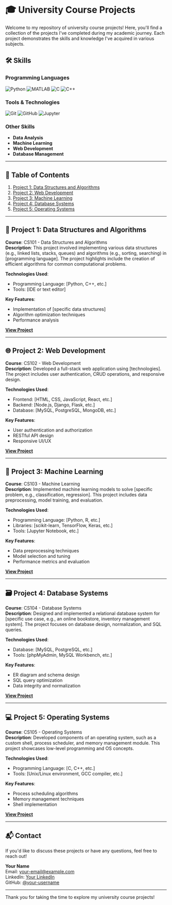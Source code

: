 # 🎓 University Course Projects

Welcome to my repository of university course projects! Here, you'll find a collection of the projects I've completed during my academic journey. Each project demonstrates the skills and knowledge I've acquired in various subjects.
## 🛠️ **Skills**

### Programming Languages
![Python](https://img.shields.io/badge/Python-3776AB?style=flat&logo=python&logoColor=white)
![MATLAB](https://img.shields.io/badge/MATLAB-0076A8?style=flat&logo=matlab&logoColor=white)
![C](https://img.shields.io/badge/C-A8B9CC?style=flat&logo=c&logoColor=white)
![C++](https://img.shields.io/badge/C++-00599C?style=flat&logo=c%2B%2B&logoColor=white)

### Tools & Technologies
![Git](https://img.shields.io/badge/Git-F05032?style=flat&logo=git&logoColor=white)
![GitHub](https://img.shields.io/badge/GitHub-181717?style=flat&logo=github&logoColor=white)
![Jupyter](https://img.shields.io/badge/Jupyter-F37626?style=flat&logo=jupyter&logoColor=white)

### Other Skills
- **Data Analysis**
- **Machine Learning**
- **Web Development**
- **Database Management**

---

## 📁 Table of Contents

1. [Project 1: Data Structures and Algorithms](#project-1-data-structures-and-algorithms)
2. [Project 2: Web Development](#project-2-web-development)
3. [Project 3: Machine Learning](#project-3-machine-learning)
4. [Project 4: Database Systems](#project-4-database-systems)
5. [Project 5: Operating Systems](#project-5-operating-systems)

---

## 📝 Project 1: Data Structures and Algorithms

**Course**: CS101 - Data Structures and Algorithms  
**Description**: This project involved implementing various data structures (e.g., linked lists, stacks, queues) and algorithms (e.g., sorting, searching) in [programming language]. The project highlights include the creation of efficient algorithms for common computational problems.

**Technologies Used**:
- Programming Language: [Python, C++, etc.]
- Tools: [IDE or text editor]

**Key Features**:
- Implementation of [specific data structures]
- Algorithm optimization techniques
- Performance analysis

[**View Project**](https://github.com/your-username/repository-link)

---

## 🌐 Project 2: Web Development

**Course**: CS102 - Web Development  
**Description**: Developed a full-stack web application using [technologies]. The project includes user authentication, CRUD operations, and responsive design.

**Technologies Used**:
- Frontend: [HTML, CSS, JavaScript, React, etc.]
- Backend: [Node.js, Django, Flask, etc.]
- Database: [MySQL, PostgreSQL, MongoDB, etc.]

**Key Features**:
- User authentication and authorization
- RESTful API design
- Responsive UI/UX

[**View Project**](https://github.com/your-username/repository-link)

---

## 🤖 Project 3: Machine Learning

**Course**: CS103 - Machine Learning  
**Description**: Implemented machine learning models to solve [specific problem, e.g., classification, regression]. This project includes data preprocessing, model training, and evaluation.

**Technologies Used**:
- Programming Language: [Python, R, etc.]
- Libraries: [scikit-learn, TensorFlow, Keras, etc.]
- Tools: [Jupyter Notebook, etc.]

**Key Features**:
- Data preprocessing techniques
- Model selection and tuning
- Performance metrics and evaluation

[**View Project**](https://github.com/your-username/repository-link)

---

## 🗃️ Project 4: Database Systems

**Course**: CS104 - Database Systems  
**Description**: Designed and implemented a relational database system for [specific use case, e.g., an online bookstore, inventory management system]. The project focuses on database design, normalization, and SQL queries.

**Technologies Used**:
- Database: [MySQL, PostgreSQL, etc.]
- Tools: [phpMyAdmin, MySQL Workbench, etc.]

**Key Features**:
- ER diagram and schema design
- SQL query optimization
- Data integrity and normalization

[**View Project**](https://github.com/your-username/repository-link)

---

## 💻 Project 5: Operating Systems

**Course**: CS105 - Operating Systems  
**Description**: Developed components of an operating system, such as a custom shell, process scheduler, and memory management module. This project showcases low-level programming and OS concepts.

**Technologies Used**:
- Programming Language: [C, C++, etc.]
- Tools: [Unix/Linux environment, GCC compiler, etc.]

**Key Features**:
- Process scheduling algorithms
- Memory management techniques
- Shell implementation

[**View Project**](https://github.com/your-username/repository-link)

---

## 📬 Contact

If you'd like to discuss these projects or have any questions, feel free to reach out!

**Your Name**  
Email: [your-email@example.com](mailto:your-email@example.com)  
LinkedIn: [Your LinkedIn](https://www.linkedin.com/in/your-profile)  
GitHub: [@your-username](https://github.com/your-username)

---

Thank you for taking the time to explore my university course projects!
